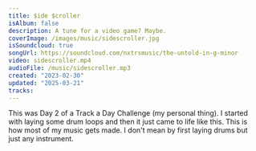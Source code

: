 ```yaml
---
title: $ide $croller
isAlbum: false
description: A tune for a video game? Maybe.
coverImage: /images/music/sidescroller.jpg
isSoundcloud: true
songUrl: https://soundcloud.com/nxtrsmusic/the-untold-in-g-minor
video: sidescroller.mp4
audioFile: /music/sidescroller.mp3
created: "2023-02-30"
updated: "2025-03-21"
tracks:
---
```


This was Day 2 of a Track a Day Challenge (my personal thing). I started with laying some drum loops and then it just came to life like this. This is how most of my music gets made. I don't mean by first laying drums but just any instrument.
